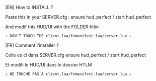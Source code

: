 [EN] How to INSTALL ?

Paste this in your SERVER.cfg :
 ensure hud_perfect / start hud_perfect
 
 And modif this HUD/UI with the FOLDER htlm
    
    ⚠️ DON'T TOUCH THE client.lua/fxmanifest.lua/server.lua ⚠️
   
[FR] Comment l'installer ?

Colle ce ci dans SERVER.cfg
 ensure hud_perfect / start hud_perfect
 
 Et modifi le HUD/UI dans le dossier HTLM
 
    ⚠️ NE TOUCHE PAS A client.lua/fxmanifest.lua/server.lua ⚠️

